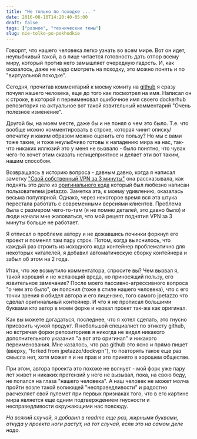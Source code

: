 ```yaml
---
title: "Не только по походке ... "
date: 2016-08-10T14:20:40-05:00
draft: false
tags: ["разное", "технические темы"]
slug: nie-tolko-po-pokhodkie
---
```


Говорят, что нашего человека легко узнать  во всем мире. Вот он идет, неулыбчивый такой, а в лице читается готовность дать отпор всему миру, который против него замышляет очередную гадость. И, как оказалось, даже не надо смотреть на походку, это можно понять и по "виртуальной походке".

Сегодня, прочитав комментарий к моему комиту на [github](https://github.com/jpetazzo/dockvpn/commit/fe9732cf30995f6f8b3b5b7f010a70964112b8bd#commitcomment-18587258) я сразу почуял нашего человека, еще до того как посмотрел на имя. Написал он к строке, в которой я переименовал ошибочное имя  своего dockerhub репозитория на актуальное вот такой язвительный комментарий "Очень полезное изменение". 

Другой бы, на моем месте, даже бы и не понял о чем это было. Т.е. что вообще можно комментировать в строке, которая чинит описку/опечатку и каким образом можно оценить его пользу? Но мы с вами тоже такие, и тоже неулыбчиво готовы к нападению мира на нас, так-что никаких иллюзий это у меня не вызвало - было понятно, что чувак чего-то хочет этим сказать нелицеприятное и делает эти вот таким, нашим способом.

Возвращаясь в историю вопроса - давным давно, когда я написал заметку ["Свой собственный VPN за 3 минуты"](http://p.umputun.com/2014/08/12/svoi-sobstviennyi-vpn-za-3-minuty/) она рассказывала, как поднять это дело из [оригинального кода](https://github.com/jpetazzo/dockvpn) который был любезно написан пользователем jpetazzo. Заметка эта, к моему удивлению, оказалась весьма популярной. Однако, через некоторое время вся эта штука перестала работать с современными версиями клиентов. Проблема была с размером чего-то-там (я не помню деталей, это давно было) и люди начали мне жаловаться, что мой рецепт поднятия VPN за 3 минуты больше не работает.

Я отписал о проблеме автору и не дожавшись починки форкнул его проект и поменял там пару строк. Потом, когда выяснилось, что каждый раз строить из исходного кода контейнер проблематично для некоторых читателей, я добавил автоматическую сборку контейнера и забыл об этом на 2 года.

Итак, что же возмутило комментатора, спросите вы? Чем вызвал я, такой хороший и не желающий вреда, но приносящий пользу, его язвительное замечание? После моего пассивно-агрессивного вопроса "о чем это было", он пояснил (тоже в стиле нашего человека), что с его точки зрения я обидел автора и его лицензию, того самого jpetazzo что сделал оригинальный контейнер. И что я не прописал большими буквами кто автор в моем форке и назвал проект так-же как оригинал.

Как вы можете догадаться, последнее, что я хотел сделать, это гнусно присвоить чужой продукт. Я небольшой специалист по этикету github, но встречая форки репозиториев я никогда не видел никакого дополнительного указания "а вот это оригинал" и никакого переименования. Мне казалось, что раз github это ясно и прямо пишет (вверху, "forked from jpetazzo/dockvpn"), то повторять такое еще раз смысла нет, хотя может я и не прав и это принято в хорошем обществе.

При этом, автора проекта это похоже не волнует - мой форк уже пару лет живет и никаких претензий у него не вызывал, пока, на свою беду, не попался на глаза "нашего человека". А наш человек не может молча пройти возле такой вопиющей "несправедливости" и радостно расчехляет свой пулемет при первых признаках того, что в его картине мира является еще одним подтверждением гнусности и несправедливости окружающими нас повсюду.

_На всякий случай, я добавил в readme еще раз, жирными буквами, откуда у проекта ноги растут, на тот случай, если это на самом деле надо._

